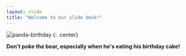 ```yaml
---
layout: slide
title: "Welcome to our slide deck!"
---
```


![panda-birthday](https://cloud.githubusercontent.com/assets/16547949/25400994/60f64804-29c2-11e7-8a6d-4401d7d294b9.jpg)
{: .center}

**Don't poke the bear, especially when he's eating his birthday cake!**
